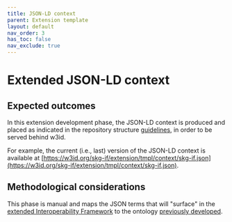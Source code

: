 ```yaml
---
title: JSON-LD context
parent: Extension template
layout: default
nav_order: 3
has_toc: false
nav_exclude: true
---
```


# Extended JSON-LD context

## Expected outcomes
In this extension development phase, the JSON-LD context is produced and placed as indicated in the repository structure [guidelines](../structure), in order to be served behind w3id.

For example, the current (i.e., last) version of the JSON-LD context is available at [https://w3id.org/skg-if/extension/tmpl/context/skg-if.json](https://w3id.org/skg-if/extension/tmpl/context/skg-if.json).


## Methodological considerations
This phase is manual and maps the JSON terms that will "surface" in the [extended Interoperability Framework](./extended-interoperability-framework) to the ontology [previously developed](./data-model).